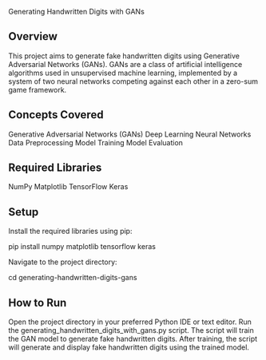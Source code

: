 Generating Handwritten Digits with GANs

## Overview
This project aims to generate fake handwritten digits using Generative Adversarial Networks (GANs). GANs are a class of artificial intelligence algorithms used in unsupervised machine learning, implemented by a system of two neural networks competing against each other in a zero-sum game framework.

## Concepts Covered
Generative Adversarial Networks (GANs)
Deep Learning
Neural Networks
Data Preprocessing
Model Training
Model Evaluation

## Required Libraries
NumPy
Matplotlib
TensorFlow
Keras

## Setup
Install the required libraries using pip:

pip install numpy matplotlib tensorflow keras

Navigate to the project directory:

cd generating-handwritten-digits-gans

## How to Run
Open the project directory in your preferred Python IDE or text editor.
Run the generating_handwritten_digits_with_gans.py script.
The script will train the GAN model to generate fake handwritten digits.
After training, the script will generate and display fake handwritten digits using the trained model.